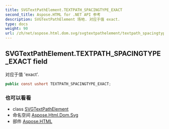 ```yaml
---
title: SVGTextPathElement.TEXTPATH_SPACINGTYPE_EXACT
second_title: Aspose.HTML for .NET API 参考
description: SVGTextPathElement 场地. 对应于值 exact.
type: docs
weight: 90
url: /zh/net/aspose.html.dom.svg/svgtextpathelement/textpath_spacingtype_exact/
---
```

## SVGTextPathElement.TEXTPATH_SPACINGTYPE_EXACT field

对应于值 'exact'.

```csharp
public const ushort TEXTPATH_SPACINGTYPE_EXACT;
```

### 也可以看看

* class [SVGTextPathElement](../)
* 命名空间 [Aspose.Html.Dom.Svg](../../svgtextpathelement/)
* 部件 [Aspose.HTML](../../../)


